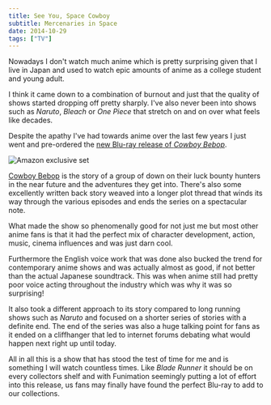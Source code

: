 ```yaml
---
title: See You, Space Cowboy
subtitle: Mercenaries in Space
date: 2014-10-29
tags: ["TV"]
---
```

Nowadays I don't watch much anime which is pretty surprising given that I live in Japan and used to watch epic amounts of anime as a college student and young adult.

I think it came down to a combination of burnout and just that the quality of shows started dropping off pretty sharply. I've also never been into shows such as _Naruto_, _Bleach_ or _One Piece_ that stretch on and on over what feels like decades.

Despite the apathy I've had towards anime over the last few years I just went and pre-ordered the [new Blu-ray release of _Cowboy Bebop_][1].

![Amazon exclusive set](/img/cowboybebopset.jpg)

[Cowboy Bebop][2] is the story of a group of down on their luck bounty hunters in the near future and the adventures they get into. There's also some excellently written back story weaved into a longer plot thread that winds its way through the various episodes and ends the series on a spectacular note.

What made the show so phenomenally good for not just me but most other anime fans is that it had the perfect mix of character development, action, music, cinema influences and was just darn cool.

Furthermore the English voice work that was done also bucked the trend for contemporary anime shows and was actually almost as good, if not better than the actual Japanese soundtrack. This was when anime still had pretty poor voice acting throughout the industry which was why it was so surprising!

It also took a different approach to its story compared to long running shows such as _Naruto_ and focused on a shorter series of stories with a definite end. The end of the series was also a huge talking point for fans as it ended on a cliffhanger that led to internet forums debating what would happen next right up until today.

All in all this is a show that has stood the test of time for me and is something I will watch countless times. Like _Blade Runner_ it should be on every collectors shelf and with Funimation seemingly putting a lot of effort into this release, us fans may finally have found the perfect Blu-ray to add to our collections.

 [1]: http://www.fandompost.com/2014/10/12/funimation-showcases-cowboy-bebop-exclusive-anime-packaging-editions/
 [2]: https://en.wikipedia.org/wiki/Cowboy_Bebop
